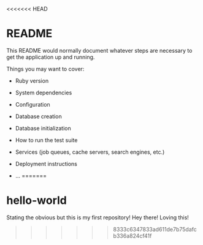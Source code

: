 <<<<<<< HEAD
# README

This README would normally document whatever steps are necessary to get the
application up and running.

Things you may want to cover:

* Ruby version

* System dependencies

* Configuration

* Database creation

* Database initialization

* How to run the test suite

* Services (job queues, cache servers, search engines, etc.)

* Deployment instructions

* ...
=======
# hello-world
Stating the obvious but this is my first repository!
Hey there!
Loving this!
>>>>>>> 8333c6347833ad611de7b75dafcb336a824cf41f
